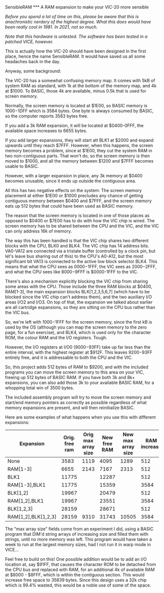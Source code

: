 SensibleRAM
*** A RAM expansion to make your VIC-20 more sensible

_Before you spend a lot of time on this, please be aware that this is anachronistic nerdery of the highest degree. What this does would have been really cool in 1981. In 2021, not so much._

_Note that this hardware is untested. The software has been tested in a patched VICE, however._

This is actually how the VIC-20 should have been designed in the first place, hence the name SensibleRAM. It would have saved us all some headaches back in the day.

Anyway, some background:

The VIC-20 has a somewhat confusing memory map. It comes with 5kB of system RAM as standard, with 1k at the bottom of the memory map, and 4k at $1000. To BASIC, those 4k are available, minus 0.5k that is used for screen memory.

Normally, the screen memory is located at $1E00, so BASIC memory is $1000-$1DFF which is 3584 bytes. One byte is always consumed by BASIC, so the computer reports 3583 bytes free.

If you add a 3k RAM expansion, it will be located at $0400-0FFF, the available space increases to 6655 bytes.

If you add larger expansions, they will start att BLK1 at $2000 and expand upwards until they reach $7FFF. However, when this happens, the screen memory becomes a problem, since at $1E00, they cut the system RAM in two non-contiguous parts. That won't do, so the screen memory is then moved to $1000, and all the memory between $1200 and $7FFF becomes usable to BASIC.

However, with a larger expansion in place, any 3k memory at $0400 becomes unusable, since it ends up outside the contiguous area.

All this has two negative effects on the system: The screen memory placement at either $1E00 or $1000 precludes any chance of getting contiguous memory between $0400 and $7FFF, and the screen memory eats up 512 bytes that could have been used as BASIC memory.

The reason that the screen memory is located in one of those places as opposed to $0400 or $7E00 has to do with how the VIC chip is wired. The screen memory has to be shared between the CPU and the VIC, and the VIC can only address 16k of memory.

The way this has been handled is that the VIC chip shares two different blocks with the CPU, BLK0 and BLK4. The VIC chip has 14 address bits. VA0-VA12 are connected via a tristate buffer (controlled by a clock pin, but let's leave bus sharing out of this) to the CPU's A0-A12, but the most significant bit VA13 is connected to the active low block selector BLK4. This means that what the CPU sees as $0000-$1FFF, the VIC sees as $2000-$2FFF, and what the CPU sees like $8000-$9FFF is $0000-1FFF to the VIC.

There's also a mechanism explicitly blocking the VIC chip from sharing some areas with the CPU. Those include the three RAM blocks at $0400, RAM[1-3], the main expansion blocks BLK[1,2,3,5,6,7] (which have to be blocked since the VIC chip can't address them), and the two auxiliary I/O areas I/O2 and I/O3. On top of that, the expansion we talked about earlier are all cartridge expansions, so they are sitting on the CPU bus rather than the VIC bus.

So, we're left with $1000-$1FFF for the screen memory, since the first kB is used by the OS (although you can map the screen memory to the zero page, for a fun exercise), and BLK4, which is used only for the character ROM, the colour RAM and the I/O registers. Tough.

However, the I/O registers at I/O0 ($9000-$93FF) take up far less than the entire interval, with the highest register at $912F. This leaves $9200-$93FF entirely free, and it is addressable to both the CPU and the VIC.

So, this project adds 512 bytes of RAM to $9200, and with the included programs you can move the screen memory to this area on your VIC, freeing up 512 bytes of BASIC RAM. If you have both 3k and 8k+ expansions, you can also add those 3k to your available BASIC RAM, for a whopping total win of 3500 bytes.

The included assembly program will try to move the screen memory and start/end memory pointers as correctly as possible regardless of what memory expansions are present, and will then reinitialize BASIC.

Here are some examples of what happens when you use this with different expansions:

|Expansion|Orig. free ram|Orig max array size|New free RAM|New max array size|RAM increase|
|---------|--------------|-------------------|------------|------------------|------------|
|None |3583 |1119 |4095 |1289 |512 |
|RAM[1-3] |6655 |2143 |7167 |2313 |512 |
|BLK1 |11775 | |12287 | |512
|RAM[1-3],BLK1 |11775 | | 15359 | |3584 |
|BLK[1,2] |19967 | |20479 | |512 |
|RAM[1,2],BLK1 |19967 | |23551 | |3584 |
|BLK[1,2,3] |28159 | |28671 | |512 |
|RAM[1,2],BLK[1,2,3] |28159 |9310 |31743 |10505 |3584 |

The "max array size" fields come from an experiment I did, using a BASIC program that DIM'd string arrays of increasing size and filled them with strings, until no more memory was left. This program would have taken a week to run at the largest memory sizes, had I not run it in warp mode in VICE...

Feel free to build on this! One possible addition would be to add an I/O location at, say $91FF, that causes the character ROM to be detached from the CPU bus and replaced with RAM, for an additional 4k of available RAM at $8000 - $8FFF, which is within the contiguous section. This would increase free space to 35839 bytes. Since this design uses a 32k chip which is 99.4% wasted, this would be a noble use of some of the space.